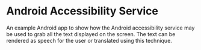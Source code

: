 # Android Accessibility Service
An example Android app to show how the Android accessibility service may be used to grab all the text displayed on the screen. 
The text can be rendered as speech for the user or translated using this technique.
